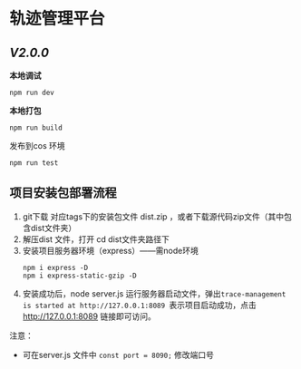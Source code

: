 # 轨迹管理平台

## _V2.0.0_
**本地调试**
```
npm run dev
```
**本地打包**
```$xslt
npm run build
```
发布到cos 环境
```$xslt
npm run test
```

## 项目安装包部署流程
1. git下载 对应tags下的安装包文件 dist.zip ，或者下载源代码zip文件（其中包含dist文件夹）
2. 解压dist 文件，打开 cd dist文件夹路径下
3. 安装项目服务器环境（express）——需node环境
    ```$xslt
    npm i express -D
    npm i express-static-gzip -D
    ```
4. 安装成功后，node server.js 运行服务器启动文件，弹出`trace-management is started at http://127.0.0.1:8089
`表示项目启动成功，点击 http://127.0.0.1:8089 链接即可访问。


注意：
- 可在server.js 文件中 `const port = 8090;` 修改端口号
    
